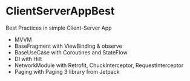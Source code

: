 # ClientServerAppBest
Best Practices in simple Client-Server App

* MVVM
* BaseFragment with ViewBinding & observe
* BaseUseCase with Coroutines and StateFlow
* DI with Hilt
* NetworkModule with Retrofit, ChuckInterceptor, RequestInterceptor
* Paging with Paging 3 library from Jetpack

